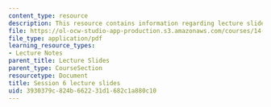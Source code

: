 ```yaml
---
content_type: resource
description: This resource contains information regarding lecture slide 6.
file: https://ol-ocw-studio-app-production.s3.amazonaws.com/courses/14-581-international-economics-i-spring-2013/3930379c824b662231d1682c1a880c10_MIT14_581S13_Lecslides6.pdf
file_type: application/pdf
learning_resource_types:
- Lecture Notes
parent_title: Lecture Slides
parent_type: CourseSection
resourcetype: Document
title: Session 6 lecture slides
uid: 3930379c-824b-6622-31d1-682c1a880c10
---
```

